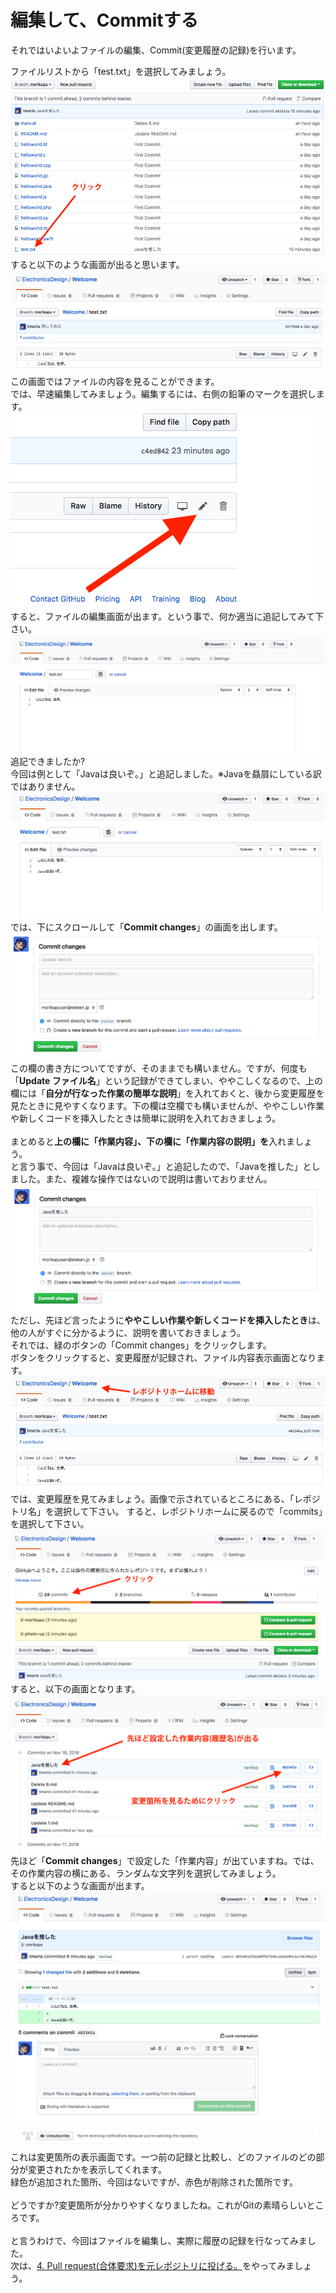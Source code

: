 # 編集して、Commitする
それではいよいよファイルの編集、Commit(変更履歴の記録)を行います。

ファイルリストから「test.txt」を選択してみましょう。  
![1](https://github.com/ElectronicsDesign/Welcome/blob/photo-up/img/dis1.png?raw=true "1")  
すると以下のような画面が出ると思います。
![1](https://github.com/ElectronicsDesign/Welcome/blob/photo-up/img/display1.png?raw=true "1")  
この画面ではファイルの内容を見ることができます。  
では、早速編集してみましょう。編集するには、右側の鉛筆のマークを選択します。  
![2](https://github.com/ElectronicsDesign/Welcome/blob/photo-up/img/display2.png?raw=true "2")  
すると、ファイルの編集画面が出ます。という事で、何か適当に追記してみて下さい。  
![3](https://github.com/ElectronicsDesign/Welcome/blob/photo-up/img/display3.png?raw=true "3")  
追記できましたか?  
今回は例として「Javaは良いぞ。」と追記しました。※Javaを贔屓にしている訳ではありません。  
![4](https://github.com/ElectronicsDesign/Welcome/blob/photo-up/img/display4.png?raw=true "4") 
では、下にスクロールして「**Commit changes**」の画面を出します。  
![5](https://github.com/ElectronicsDesign/Welcome/blob/photo-up/img/display5.png?raw=true "5") 
この欄の書き方についてですが、そのままでも構いません。ですが、何度も「**Update ファイル名**」という記録ができてしまい、ややこしくなるので、上の欄には「**自分が行なった作業の簡単な説明**」を入れておくと、後から変更履歴を見たときに見やすくなります。下の欄は空欄でも構いませんが、ややこしい作業や新しくコードを挿入したときは簡単に説明を入れておきましょう。  
<br />
まとめると**上の欄に「作業内容」、下の欄に「作業内容の説明」を**入れましょう。  
と言う事で、今回は「Javaは良いぞ。」と追記したので、「Javaを推した」としました。また、複雑な操作ではないので説明は書いておりません。  
![6](https://github.com/ElectronicsDesign/Welcome/blob/photo-up/img/display6.png?raw=true "6")  
ただし、先ほど言ったように**ややこしい作業や新しくコードを挿入したとき**は、他の人がすぐに分かるように、説明を書いておきましょう。  
それでは、緑のボタンの「Commit changes」をクリックします。  
ボタンをクリックすると、変更履歴が記録され、ファイル内容表示画面となります。  
![7](https://github.com/ElectronicsDesign/Welcome/blob/photo-up/img/display7.png?raw=true "7") 
では、変更履歴を見てみましょう。画像で示されているところにある、「レポジトリ名」を選択して下さい。
すると、レポジトリホームに戻るので「commits」を選択して下さい。  
![8](https://github.com/ElectronicsDesign/Welcome/blob/photo-up/img/display8.png?raw=true "8") 
すると、以下の画面となります。  
![8s](https://github.com/ElectronicsDesign/Welcome/blob/photo-up/img/display8s.png?raw=true "8s") 
先ほど「**Commit changes**」で設定した「作業内容」が出ていますね。では、その作業内容の横にある、ランダムな文字列を選択してみましょう。  
すると以下のような画面が出ます。  
![9](https://github.com/ElectronicsDesign/Welcome/blob/photo-up/img/display9.png?raw=true "9") 
これは変更箇所の表示画面です。一つ前の記録と比較し、どのファイルのどの部分が変更されたかを表示してくれます。  
緑色が追加された箇所、今回はないですが、赤色が削除された箇所です。  
<br />
どうですか?変更箇所が分かりやすくなりましたね。これがGitの素晴らしいところです。  
<br />
と言うわけで、今回はファイルを編集し、実際に履歴の記録を行なってみました。  
次は、[4. Pull request(合体要求)を元レポジトリに投げる。](https://github.com/ElectronicsDesign/Welcome/blob/master/manual/4.md)をやってみましょう。
